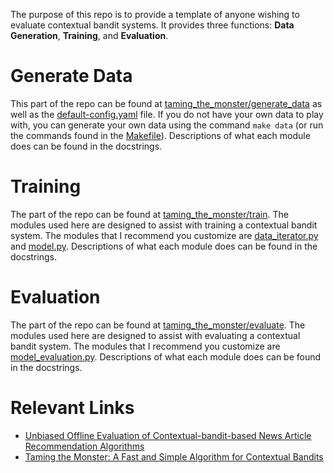 The purpose of this repo is to provide a template of anyone wishing to evaluate contextual bandit systems. It provides three functions: **Data Generation**, **Training**, and **Evaluation**.

Generate Data
=============
This part of the repo can be found at [taming_the_monster/generate_data](https://github.com/alecmori/taming_the_monster/tree/master/taming_the_monster/generate_data) as well as the [default-config.yaml](https://github.com/alecmori/taming_the_monster/blob/master/default-config.yaml#L4) file.
If you do not have your own data to play with, you can generate your own data using the command `make data` (or run the commands found in the [Makefile](https://github.com/alecmori/taming_the_monster/blob/master/Makefile)).
Descriptions of what each module does can be found in the docstrings.

Training
========
The part of the repo can be found at [taming_the_monster/train](https://github.com/alecmori/taming_the_monster/tree/master/taming_the_monster/train).
The modules used here are designed to assist with training a contextual bandit system.
The modules that I recommend you customize are [data_iterator.py](https://github.com/alecmori/taming_the_monster/tree/master/taming_the_monster/train/data_iterator.py) and [model.py](https://github.com/alecmori/taming_the_monster/tree/master/taming_the_monster/train/model.py).
Descriptions of what each module does can be found in the docstrings.

Evaluation
==========
The part of the repo can be found at [taming_the_monster/evaluate](https://github.com/alecmori/taming_the_monster/tree/master/taming_the_monster/evaluate).
The modules used here are designed to assist with evaluating a contextual bandit system.
The modules that I recommend you customize are [model_evaluation.py](https://github.com/alecmori/taming_the_monster/tree/master/taming_the_monster/evaulate/model_evaluation.py).
Descriptions of what each module does can be found in the docstrings.


Relevant Links
==============
* [Unbiased Offline Evaluation of Contextual-bandit-based
News Article Recommendation Algorithms](https://arxiv.org/pdf/1003.5956.pdf)
* [Taming the Monster: A Fast and Simple Algorithm for Contextual Bandits](https://arxiv.org/pdf/1402.0555.pdf)
